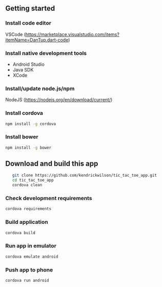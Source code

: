 ## Getting started
  
### Install code editor
  VSCode (https://marketplace.visualstudio.com/items?itemName=DanTup.dart-code)
   
### Install native development tools
   * Android Studio
   * Java SDK
   * XCode

### Install/update node.js/npm
   NodeJS (https://nodejs.org/en/download/current/)

### Install cordova
   ```bash 
   npm install -g cordova
   ```

### Install bower
   ```bash 
   npm install -g bower
   ```

## Download and build this app
```bash 
   git clone https://github.com/kendrickwilson/tic_tac_toe_app.git
   cd tic_tac_toe_app
   cordova clean   
   ```

### Check development requirements
   ```bash 
   cordova requirements
   ```

### Build application
   ```bash
   cordova build
   ```
   
### Run app in emulator
   ```bash
   cordova emulate android
   ```

### Push app to phone 
   ```bash
   cordova run android
   ```
